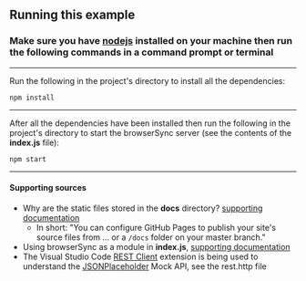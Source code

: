 ## Running this example

### Make sure you have **[nodejs](https://nodejs.org/en/)** installed on your machine then run the following commands in a command prompt or terminal

---

Run the following in the project's directory to install all the dependencies:

`npm install`

---

After all the dependencies have been installed then run the following in the project's directory to start the browserSync server (see the contents of the **index.js** file):

`npm start`

---

#### Supporting sources
* Why are the static files stored in the **docs** directory? [supporting documentation](https://help.github.com/articles/configuring-a-publishing-source-for-github-pages/)
    * In short: "You can configure GitHub Pages to publish your site's source files from ... or a  `/docs` folder on your master branch."
* Using browserSync as a module in **index.js**, [supporting documentation](https://browsersync.io/docs/options#option-watch)
* The Visual Studio Code [REST Client](https://github.com/Huachao/vscode-restclient/blob/master/README.md) extension is being used to understand the [JSONPlaceholder](https://github.com/typicode/jsonplaceholder) Mock API, see the rest.http file